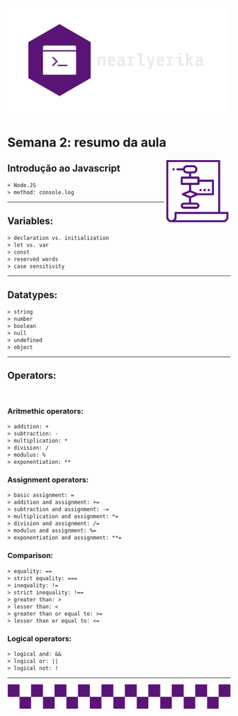 
<h1 align="center">
    <img src="my_assets/nearly_logo.png" alt="nearly_logo" width="500">
</h1>

# Semana 2: resumo da aula

<img src="my_assets/logic_diagram.png" alt="logic_diagram" width="150" align="right">

## Introdução ao Javascript

    > Node.JS
    > method: console.log

***
## Variables:

    > declaration vs. initialization
    > let vs. var
    > const
    > reserved words
    > case sensitivity

***

## Datatypes:

    > string
    > number
    > boolean
    > null
    > undefined
    > object

***
## Operators:
<br>

### Aritmethic operators:

    > addition: +
    > subtraction: -
    > multiplication: *
    > division: /
    > modulus: %
    > exponentiation: **
### Assignment operators:

    > basic assignment: =
    > addition and assignment: +=
    > subtraction and assignment: -=
    > multiplication and assignment: *=
    > division and assignment: /=
    > modulus and assignment: %=
    > exponentiation and assignment: **=
### Comparison:

    > equality: ==
    > strict equality: ===
    > inequality: !=
    > strict inequality: !==
    > greater than: >
    > lesser than: <
    > greater than or equal to: >=
    > lesser than or equal to: <=
### Logical operators:

    > logical and: &&
    > logical or: ||
    > logical not: !

***
<img src="my_assets/cool_bar.png" alt="cool_bar">